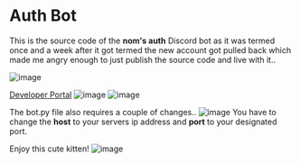 # Auth Bot

This is the source code of the **nom's auth** Discord bot as it was termed once and a week after it got termed the new account got pulled back which made me angry enough to just publish the source code and live with it..

![image](https://i.e-z.host/t2vbfqy7.png)

[Developer Portal](https://discord.com/developers/applications)
![image](https://i.e-z.host/sc0348kj.png)
![image](https://i.e-z.host/m9ugxrw3.png)

The bot.py file also requires a couple of changes..
![image](https://i.e-z.host/easoli13.png)
You have to change the **host** to your servers ip address and **port** to your designated port.


Enjoy this cute kitten!
![image](https://i.e-z.host/7x11aiiw.png)
